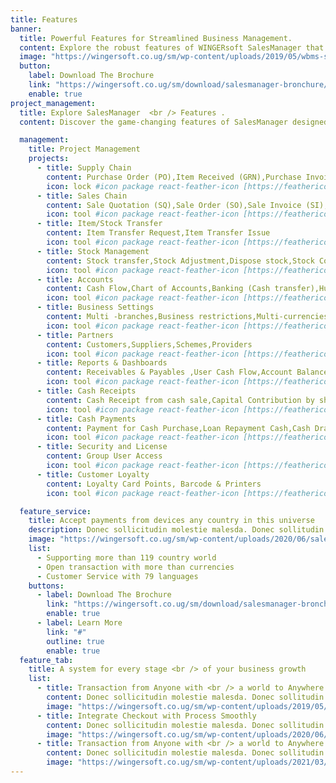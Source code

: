 ```yaml
---
title: Features
banner:
  title: Powerful Features for Streamlined Business Management.
  content: Explore the robust features of WINGERsoft SalesManager that empower you to effortlessly organize, track, and manage sales, purchases, inventory, expenses, and financial records. From automated processes to comprehensive reporting, our solution ensures efficient business management and frees up time for more important tasks.
  image: "https://wingersoft.co.ug/sm/wp-content/uploads/2019/05/wbms-system-logo.png"
  button:
    label: Download The Brochure
    link: "https://wingersoft.co.ug/sm/download/salesmanager-bronchure/"
    enable: true
project_management:
  title: Explore SalesManager  <br /> Features .
  content: Discover the game-changing features of SalesManager designed to revolutionize your business operations.

  management:
    title: Project Management
    projects:
      - title: Supply Chain
        content: Purchase Order (PO),Item Received (GRN),Purchase Invoice (PI),Record Expenses
        icon: lock #icon package react-feather-icon [https://feathericons.com/]
      - title: Sales Chain
        content: Sale Quotation (SQ),Sale Order (SO),Sale Invoice (SI),Goods Delivery (GD)
        icon: tool #icon package react-feather-icon [https://feathericons.com/]
      - title: Item/Stock Transfer
        content: Item Transfer Request,Item Transfer Issue
        icon: tool #icon package react-feather-icon [https://feathericons.com/]
      - title: Stock Management
        content: Stock transfer,Stock Adjustment,Dispose stock,Stock Consumption
        icon: tool #icon package react-feather-icon [https://feathericons.com/]
      - title: Accounts
        content: Cash Flow,Chart of Accounts,Banking (Cash transfer),Human Resource,Account Balances ,Balance Sheet,Income Statement
        icon: tool #icon package react-feather-icon [https://feathericons.com/]
      - title: Business Settings
        content: Multi -branches,Business restrictions,Multi-currencies,Multi-payment methods,Bank & owner accounts,Exchange rates,Multi-stores/sections
        icon: tool #icon package react-feather-icon [https://feathericons.com/]
      - title: Partners
        content: Customers,Suppliers,Schemes,Providers
        icon: tool #icon package react-feather-icon [https://feathericons.com/]
      - title: Reports & Dashboards
        content: Receivables & Payables ,User Cash Flow,Account Balances,Stock Levels & Values,Sales,Purchase & Expenses,Journals & Ledgers
        icon: tool #icon package react-feather-icon [https://feathericons.com/]
      - title: Cash Receipts
        content: Cash Receipt from cash sale,Capital Contribution by shareholder,Receipt of Loan
        icon: tool #icon package react-feather-icon [https://feathericons.com/]
      - title: Cash Payments
        content: Payment for Cash Purchase,Loan Repayment Cash,Cash Drawing By Owner
        icon: tool #icon package react-feather-icon [https://feathericons.com/]
      - title: Security and License
        content: Group User Access
        icon: tool #icon package react-feather-icon [https://feathericons.com/]
      - title: Customer Loyalty
        content: Loyalty Card Points, Barcode & Printers
        icon: tool #icon package react-feather-icon [https://feathericons.com/]

  feature_service:
    title: Accept payments from devices any country in this universe
    description: Donec sollicitudin molestie malesda. Donec sollitudin molestie malesuada. Mauris pellentesque nec, egestas non nisi. Cras ultricies ligula sed
    image: "https://wingersoft.co.ug/sm/wp-content/uploads/2020/06/sales-invoice-report.png"
    list:
      - Supporting more than 119 country world
      - Open transaction with more than currencies
      - Customer Service with 79 languages
    buttons:
      - label: Download The Brochure
        link: "https://wingersoft.co.ug/sm/download/salesmanager-bronchure/"
        enable: true
      - label: Learn More
        link: "#"
        outline: true
        enable: true
  feature_tab:
    title: A system for every stage <br /> of your business growth
    list:
      - title: Transaction from Anyone with <br /> a world to Anywhere
        content: Donec sollicitudin molestie malesda. Donec sollitudin molestie malesuada. Mauris pellentesque nec, egestas non nisi. Cras ultricies ligula sed
        image: "https://wingersoft.co.ug/sm/wp-content/uploads/2019/05/wbms-system-logo.png"
      - title: Integrate Checkout with Process Smoothly
        content: Donec sollicitudin molestie malesda. Donec sollitudin molestie malesuada. Mauris pellentesque nec, egestas non nisi. Cras ultricies ligula sed
        image: "https://wingersoft.co.ug/sm/wp-content/uploads/2020/06/sales-order-report.png"
      - title: Transaction from Anyone with <br /> a world to Anywhere
        content: Donec sollicitudin molestie malesda. Donec sollitudin molestie malesuada. Mauris pellentesque nec, egestas non nisi. Cras ultricies ligula sed
        image: "https://wingersoft.co.ug/sm/wp-content/uploads/2021/03/Flyer-EFRIS-SM.png"
---
```

